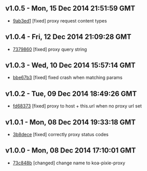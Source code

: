 v1.0.5 - Mon, 15 Dec 2014 21:51:59 GMT
--------------------------------------

- [9ab3ed1](../../commit/9ab3ed1) [fixed] proxy request content types


v1.0.4 - Fri, 12 Dec 2014 21:09:28 GMT
--------------------------------------

- [7379860](../../commit/7379860) [fixed] proxy query string


v1.0.3 - Wed, 10 Dec 2014 15:57:14 GMT
--------------------------------------

- [bbe67b3](../../commit/bbe67b3) [fixed] fixed crash when matching params


v1.0.2 - Tue, 09 Dec 2014 18:49:26 GMT
--------------------------------------

- [fd68373](../../commit/fd68373) [fixed] proxy to host + this.url when no proxy url set


v1.0.1 - Mon, 08 Dec 2014 19:33:18 GMT
--------------------------------------

- [3b8dece](../../commit/3b8dece) [fixed] correctly proxy status codes


v1.0.0 - Mon, 08 Dec 2014 17:10:01 GMT
--------------------------------------

- [73c848b](../../commit/73c848b) [changed] change name to koa-pixie-proxy


